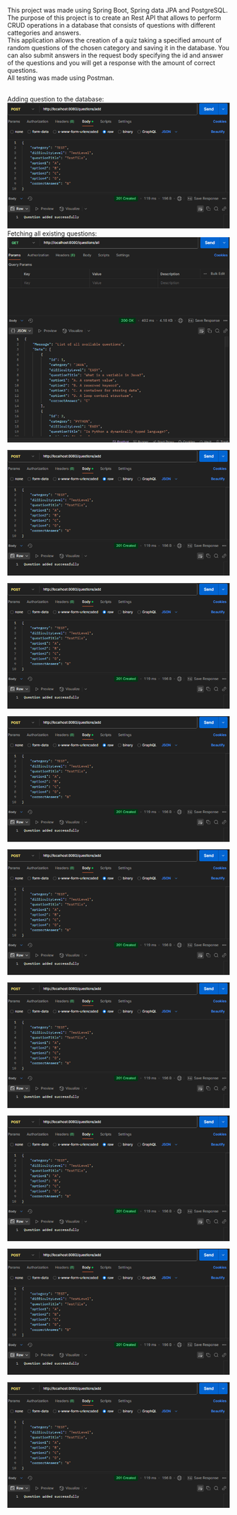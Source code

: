 This project was made using Spring Boot, Spring data JPA and PostgreSQL.<br>
The purpose of this project is to create an Rest API that allows to perform CRUD operations in a database that
consists of questions with different cattegories and answers. <br>
This application allows the creation of a quiz taking a specified amount of random questions of the chosen category and saving it in the database.
You can also submit answers in the request body specifying the id and answer of the questions and you will get a response with the amount of correct questions. <br>
All testing was made using Postman.<br><br>

Adding question to the database:<br>
![alt text](https://github.com/Franruval/Quiz-Manager/blob/main/src/main/resources/static/img/addQuestion.png?raw=true) <br>
Fetching all existing questions:<br>
![alt text](https://github.com/Franruval/Quiz-Manager/blob/main/src/main/resources/static/img/getAll.png?raw=true) <br>

![alt text](https://github.com/Franruval/Quiz-Manager/blob/main/src/main/resources/static/img/addQuestion.png?raw=true) <br>

![alt text](https://github.com/Franruval/Quiz-Manager/blob/main/src/main/resources/static/img/addQuestion.png?raw=true) <br>

![alt text](https://github.com/Franruval/Quiz-Manager/blob/main/src/main/resources/static/img/addQuestion.png?raw=true) <br>

![alt text](https://github.com/Franruval/Quiz-Manager/blob/main/src/main/resources/static/img/addQuestion.png?raw=true) <br>

![alt text](https://github.com/Franruval/Quiz-Manager/blob/main/src/main/resources/static/img/addQuestion.png?raw=true) <br>

![alt text](https://github.com/Franruval/Quiz-Manager/blob/main/src/main/resources/static/img/addQuestion.png?raw=true) <br>

![alt text](https://github.com/Franruval/Quiz-Manager/blob/main/src/main/resources/static/img/addQuestion.png?raw=true) <br>

![alt text](https://github.com/Franruval/Quiz-Manager/blob/main/src/main/resources/static/img/addQuestion.png?raw=true) <br>
